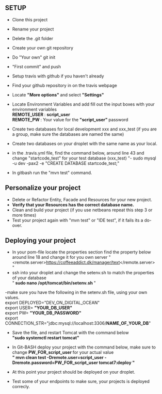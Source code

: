 
<h2> SETUP </h2>

- Clone this project
- Rename your project
- Delete the .git folder
- Create your own git repository 
- Do "Your own" git init
- "First commit" and push
- Setup travis with github if you haven't already
- Find your github repository in on the travis webpage
- Locate <b> "More options" </b> and select <b> "Settings" </b>
- Locate Environment Variables and add fill out the input boxes with your environment variables <br>
<b> REMOTE_USER </b>  : <b> script_user </b>  <br>
<b> REMOTE_PW </b>  : Your value for the <b> "script_user" </b> password <br>







- Create two databases for local development xxx and xxx_test (if you are a group, make sure the databases are named the same)
- Create two databases on your droplet with the same name as your local. 
- in the .travis.yml file, find the command below, around line 43 and change "startcode_test" for your test database (xxx_test)
"- sudo mysql -u dev -pax2 -e "CREATE DATABASE startcode_test;"
- In gitbash run the "mvn test" command. 

<h2> Personalize your project </h2>

- Delete or Refactor Entity, Facade and Resources for your new project. 
- <b> Verify that your Resources has the correct database name. </b>
- Clean and build your project (if you use netbeans repeat this step 3 or more times) 
- Test your project again with "mvn test" or "IDE test", if it fails its a do-over.

<h2> Deploying your project </h2>

- In your pom-file locate the properties section find the property below around line 18  and change it for you own server
  "  <remote.server>https://coffeeaddict.dk/manager/text</remote.server> " 
- ssh into your droplet and change the setenv.sh to match the properties of your database <br>
 "<b> sudo nano /opt/tomcat/bin/setenv.sh </b>" 
 
 -make sure you have the following in the setenv.sh file, using your own values. <br>
export DEPLOYED="DEV_ON_DIGITAL_OCEAN" <br>
export USER= <b>"YOUR_DB_USER" </b> <br>
export PW= <b>"YOUR_DB_PASSWORD" </b> <br>
export CONNECTION_STR="jdbc:mysql://localhost:3306/<b>NAME_OF_YOUR_DB</b>" <br>
- Save the file, and restart Tomcat with the command below <br>
<b> "sudo systemctl restart tomcat" </b>

- In Git-BASH deploy your project with the command below, make sure to change <b> PW_FOR_script_user </b> for your actual value<br> 
<b> " mvn clean test -Dremote.user=script_user -Dremote.password=PW_FOR_script_user tomcat7:deploy " </b>
 
- At this point your project should be deployed on your droplet. 
- Test some of your endpoints to make sure, your projects is deployed correcly. 







